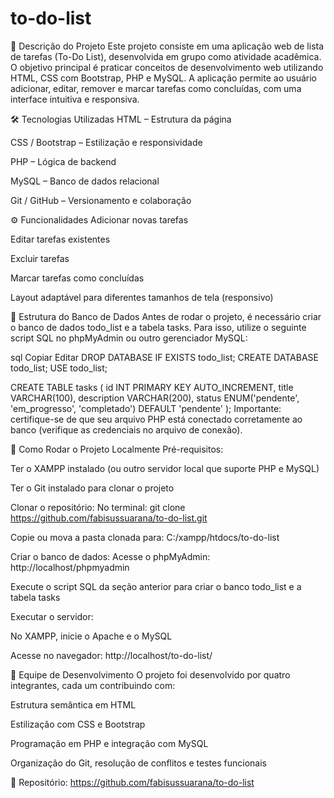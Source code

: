 # to-do-list
📌 Descrição do Projeto
Este projeto consiste em uma aplicação web de lista de tarefas (To-Do List), desenvolvida em grupo como atividade acadêmica. O objetivo principal é praticar conceitos de desenvolvimento web utilizando HTML, CSS com Bootstrap, PHP e MySQL. A aplicação permite ao usuário adicionar, editar, remover e marcar tarefas como concluídas, com uma interface intuitiva e responsiva.

🛠 Tecnologias Utilizadas
HTML – Estrutura da página

CSS / Bootstrap – Estilização e responsividade

PHP – Lógica de backend

MySQL – Banco de dados relacional

Git / GitHub – Versionamento e colaboração

⚙ Funcionalidades
Adicionar novas tarefas

Editar tarefas existentes

Excluir tarefas

Marcar tarefas como concluídas

Layout adaptável para diferentes tamanhos de tela (responsivo)

🧩 Estrutura do Banco de Dados
Antes de rodar o projeto, é necessário criar o banco de dados todo_list e a tabela tasks. Para isso, utilize o seguinte script SQL no phpMyAdmin ou outro gerenciador MySQL:

sql
Copiar
Editar
DROP DATABASE IF EXISTS todo_list;
CREATE DATABASE todo_list;
USE todo_list;

CREATE TABLE tasks (
    id INT PRIMARY KEY AUTO_INCREMENT,
    title VARCHAR(100),
    description VARCHAR(200),
    status ENUM('pendente', 'em_progresso', 'completado') DEFAULT 'pendente'
);
Importante: certifique-se de que seu arquivo PHP está conectado corretamente ao banco (verifique as credenciais no arquivo de conexão).


🚀 Como Rodar o Projeto Localmente
Pré-requisitos:

Ter o XAMPP instalado (ou outro servidor local que suporte PHP e MySQL)

Ter o Git instalado para clonar o projeto

Clonar o repositório:
No terminal: git clone https://github.com/fabisussuarana/to-do-list.git

Copie ou mova a pasta clonada para: C:/xampp/htdocs/to-do-list

Criar o banco de dados:
Acesse o phpMyAdmin: http://localhost/phpmyadmin

Execute o script SQL da seção anterior para criar o banco todo_list e a tabela tasks

Executar o servidor:

No XAMPP, inicie o Apache e o MySQL

Acesse no navegador: http://localhost/to-do-list/

👥 Equipe de Desenvolvimento
O projeto foi desenvolvido por quatro integrantes, cada um contribuindo com:

Estrutura semântica em HTML

Estilização com CSS e Bootstrap

Programação em PHP e integração com MySQL

Organização do Git, resolução de conflitos e testes funcionais


📎 Repositório: https://github.com/fabisussuarana/to-do-list 
